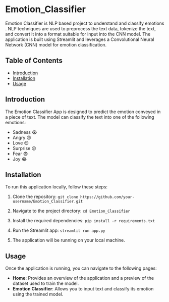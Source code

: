 # Emotion_Classifier
Emotion Classifier is NLP based project to understand and classify emotions . NLP techniques are used to preprocess the text data, tokenize the text, and convert it into a format suitable for input into the CNN model. The application is built using Streamlit and leverages a Convolutional Neural Network (CNN) model for emotion classification.

## Table of Contents
- [Introduction](#introduction)
- [Installation](#installation)
- [Usage](#usage)

## Introduction
The Emotion Classifier App is designed to predict the emotion conveyed in a piece of text. The model can classify the text into one of the following emotions:
- Sadness 😭
- Angry 😠
- Love 😍
- Surprise 😲
- Fear 😨
- Joy 😂

## Installation

To run this application locally, follow these steps:

1. Clone the repository:
`git clone https://github.com/your-username/Emotion_Classifier.git`

2. Navigate to the project directory:
`cd Emotion_Classifier`

3. Install the required dependencies:
`pip install -r requirements.txt`

4. Run the Streamlit app:
`streamlit run app.py`

5. The application will be running on your local machine.

## Usage
Once the application is running, you can navigate to the following pages:

- **Home**: Provides an overview of the application and a preview of the dataset used to train the model.
- **Emotion Classifier**: Allows you to input text and classify its emotion using the trained model.